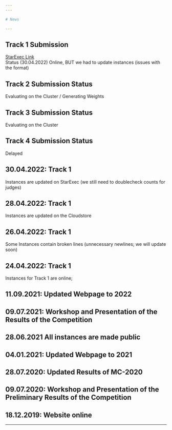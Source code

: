 ```yaml
---
---

# News

---
```

## Track 1 Submission
<a href="https://www.starexec.org/starexec/secure/explore/spaces.jsp?id=520768">StarExec Link</a><br/>
Status (30.04.2022) Online, BUT we had to update instances (issues with the format)
## Track 2 Submission Status
Evaluating on the Cluster / Generating Weights
## Track 3 Submission Status
Evaluating on the Cluster
## Track 4 Submission Status
Delayed

## 30.04.2022: Track 1
Instances are updated on StarExec (we still need to doublecheck counts for judges)
## 28.04.2022: Track 1
Instances are updated on the Cloudstore
## 26.04.2022: Track 1
Some Instances contain broken lines (unnecessary newlines; we will update soon)
## 24.04.2022: Track 1
Instances for Track 1 are online; 
## 11.09.2021: Updated Webpage to 2022

## 09.07.2021: Workshop and Presentation of the Results of the Competition
## 28.06.2021 All instances are made public
## 04.01.2021: Updated Webpage to 2021
## 28.07.2020: Updated Results of MC-2020
## 09.07.2020: Workshop and Presentation of the Preliminary Results of the Competition

## 18.12.2019: Website online

---
